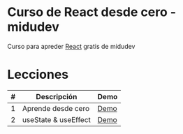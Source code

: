 # Curso de React desde cero - midudev 
Curso para apreder [React](https://www.youtube.com/watch?v=qkzcjwnueLA&list=PLUofhDIg_38q4D0xNWp7FEHOTcZhjWJ29&index=2) gratis de midudev 

# Lecciones

| # | Descripción  | Demo |
|--------------|--------------|--------------|
| 1  | Aprende desde cero | [Demo](https://primera-clase-react.netlify.app/) |
| 2  | useState & useEffect    | [Demo]()     |

